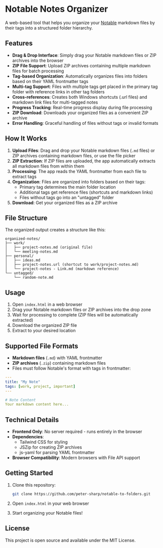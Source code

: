 # Notable Notes Organizer

A web-based tool that helps you organize your [Notable](https://notable.app/) markdown files by their tags into a structured folder hierarchy.

## Features

- **Drag & Drop Interface**: Simply drag your Notable markdown files or ZIP archives into the browser
- **ZIP File Support**: Upload ZIP archives containing multiple markdown files for batch processing
- **Tag-based Organization**: Automatically organizes files into folders based on their YAML frontmatter tags
- **Multi-tag Support**: Files with multiple tags get placed in the primary tag folder with reference links in other tag folders
- **Cross-references**: Creates both Windows shortcuts (.url files) and markdown link files for multi-tagged notes
- **Progress Tracking**: Real-time progress display during file processing
- **ZIP Download**: Downloads your organized files as a convenient ZIP archive
- **Error Handling**: Graceful handling of files without tags or invalid formats

## How It Works

1. **Upload Files**: Drag and drop your Notable markdown files (`.md` files) or ZIP archives containing markdown files, or use the file picker
2. **ZIP Extraction**: If ZIP files are uploaded, the app automatically extracts all markdown files from within them
3. **Processing**: The app reads the YAML frontmatter from each file to extract tags
4. **Organization**: Files are organized into folders based on their tags:
   - Primary tag determines the main folder location
   - Additional tags get reference files (shortcuts and markdown links)
   - Files without tags go into an "untagged" folder
5. **Download**: Get your organized files as a ZIP archive

## File Structure

The organized output creates a structure like this:

```
organized-notes/
├── work/
│   ├── project-notes.md (original file)
│   └── meeting-notes.md
├── personal/
│   ├── ideas.md
│   ├── project-notes.url (shortcut to work/project-notes.md)
│   └── project-notes - Link.md (markdown reference)
└── untagged/
    └── random-note.md
```

## Usage

1. Open `index.html` in a web browser
2. Drag your Notable markdown files or ZIP archives into the drop zone
3. Wait for processing to complete (ZIP files will be automatically extracted)
4. Download the organized ZIP file
5. Extract to your desired location

## Supported File Formats

- **Markdown files** (`.md`) with YAML frontmatter
- **ZIP archives** (`.zip`) containing markdown files
- Files must follow Notable's format with tags in frontmatter:

```yaml
---
title: "My Note"
tags: [work, project, important]
---

# Note Content
Your markdown content here...
```

## Technical Details

- **Frontend Only**: No server required - runs entirely in the browser
- **Dependencies**: 
  - Tailwind CSS for styling
  - JSZip for creating ZIP archives
  - js-yaml for parsing YAML frontmatter
- **Browser Compatibility**: Modern browsers with File API support

## Getting Started

1. Clone this repository:
   ```bash
   git clone https://github.com/peter-sharp/notable-to-folders.git
   ```

2. Open `index.html` in your web browser

3. Start organizing your Notable files!

## License

This project is open source and available under the MIT License.

